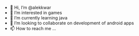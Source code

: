 - 👋 Hi, I’m @alekkwar
- 👀 I’m interested in games
- 🌱 I’m currently learning java
- 💞️ I’m looking to collaborate on development of android apps
- 📫 How to reach me ...

<!---
alekkwar/alekkwar is a ✨ special ✨ repository because its `README.md` (this file) appears on your GitHub profile.
You can click the Preview link to take a look at your changes.
--->
